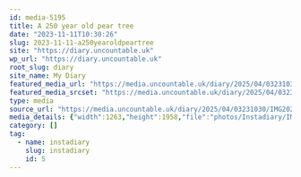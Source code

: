 ```yaml
---
id: media-5195
title: A 250 year old pear tree
date: "2023-11-11T10:30:26"
slug: 2023-11-11-a250yearoldpeartree
site: "https://diary.uncountable.uk"
wp_url: "https://diary.uncountable.uk"
root_slug: diary
site_name: My Diary
featured_media_url: "https://media.uncountable.uk/diary/2025/04/03231030/IMG20231111103026-edited.webp"
featured_media_srcset: "https://media.uncountable.uk/diary/2025/04/03231030/IMG20231111103026-edited-194x300.webp 194w, https://media.uncountable.uk/diary/2025/04/03231030/IMG20231111103026-edited-661x1024.webp 661w, https://media.uncountable.uk/diary/2025/04/03231030/IMG20231111103026-edited-150x150.webp 150w, https://media.uncountable.uk/diary/2025/04/03231030/IMG20231111103026-edited-413x640.webp 413w, https://media.uncountable.uk/diary/2025/04/03231030/IMG20231111103026-edited.webp 1263w"
type: media
source_url: "https://media.uncountable.uk/diary/2025/04/03231030/IMG20231111103026-edited.webp"
media_details: {"width":1263,"height":1958,"file":"photos/Instadiary/IMG20231111103026-edited.webp","filesize":175922,"sizes":{"medium":{"file":"IMG20231111103026-edited-194x300.webp","width":194,"height":300,"filesize":20682,"mime_type":"image/webp","source_url":"https://media.uncountable.uk/diary/2025/04/03231030/IMG20231111103026-edited-194x300.webp"},"large":{"file":"IMG20231111103026-edited-661x1024.webp","width":661,"height":1024,"filesize":174450,"mime_type":"image/webp","source_url":"https://media.uncountable.uk/diary/2025/04/03231030/IMG20231111103026-edited-661x1024.webp"},"thumbnail":{"file":"IMG20231111103026-edited-150x150.webp","width":150,"height":150,"filesize":8736,"mime_type":"image/webp","source_url":"https://media.uncountable.uk/diary/2025/04/03231030/IMG20231111103026-edited-150x150.webp"},"mobwidth":{"file":"IMG20231111103026-edited-413x640.webp","width":413,"height":640,"filesize":82108,"mime_type":"image/webp","source_url":"https://media.uncountable.uk/diary/2025/04/03231030/IMG20231111103026-edited-413x640.webp"},"full":{"file":"IMG20231111103026-edited.webp","width":1263,"height":1958,"mime_type":"image/webp","source_url":"https://media.uncountable.uk/diary/2025/04/03231030/IMG20231111103026-edited.webp"}},"image_meta":{"aperture":"0","credit":"","camera":"","caption":"","created_timestamp":"0","copyright":"","focal_length":"0","iso":"0","shutter_speed":"0","title":"","orientation":"0","keywords":[]}}
category: []
tag:
  - name: instadiary
    slug: instadiary
    id: 5
---
```


